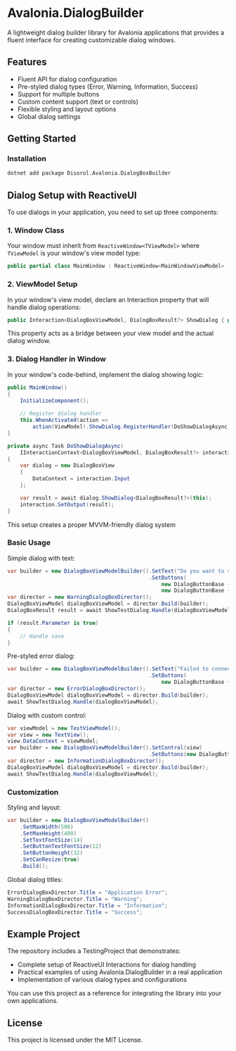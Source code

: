 # Avalonia.DialogBuilder

A lightweight dialog builder library for Avalonia applications that provides a fluent interface for creating customizable dialog windows.

## Features
- Fluent API for dialog configuration
- Pre-styled dialog types (Error, Warning, Information, Success)
- Support for multiple buttons
- Custom content support (text or controls)
- Flexible styling and layout options
- Global dialog settings

## Getting Started

### Installation
```bash
dotnet add package Disorol.Avalonia.DialogBoxBuilder
```

## Dialog Setup with ReactiveUI

To use dialogs in your application, you need to set up three components:

### 1. Window Class
Your window must inherit from `ReactiveWindow<TViewModel>` where `TViewModel` is your window's view model type:
```csharp
public partial class MainWindow : ReactiveWindow<MainWindowViewModel>
```

### 2. ViewModel Setup
In your window's view model, declare an Interaction property that will handle dialog operations:

```csharp
public Interaction<DialogBoxViewModel, DialogBoxResult?> ShowDialog { get; } = new();
```

This property acts as a bridge between your view model and the actual dialog window.

### 3. Dialog Handler in Window
In your window's code-behind, implement the dialog showing logic:

```csharp
public MainWindow()
{
    InitializeComponent();
    
    // Register dialog handler
    this.WhenActivated(action => 
        action(ViewModel!.ShowDialog.RegisterHandler(DoShowDialogAsync)));
}

private async Task DoShowDialogAsync(
    IInteractionContext<DialogBoxViewModel, DialogBoxResult?> interaction)
{
    var dialog = new DialogBoxView
    {
        DataContext = interaction.Input
    };

    var result = await dialog.ShowDialog<DialogBoxResult?>(this);
    interaction.SetOutput(result);
}
```

This setup creates a proper MVVM-friendly dialog system

### Basic Usage

Simple dialog with text:
```csharp
var builder = new DialogBoxViewModelBuilder().SetText("Do you want to save changes?")
                                             .SetButtons(
                                                 new DialogButtonBase { Text = "Save", CommandParameter = true },
                                                 new DialogButtonBase { Text = "Cancel", CommandParameter = false });
var director = new WarningDialogBoxDirector();
DialogBoxViewModel dialogBoxViewModel = director.Build(builder);
DialogBoxResult result = await ShowTestDialog.Handle(dialogBoxViewModel);

if (result.Parameter is true)
{
    // Handle save
}
```

Pre-styled error dialog:
```csharp
var builder = new DialogBoxViewModelBuilder().SetText("Failed to connect to the server.")
                                             .SetButtons(
                                                 new DialogButtonBase { Text = "OK" });
var director = new ErrorDialogBoxDirector();
DialogBoxViewModel dialogBoxViewModel = director.Build(builder);
await ShowTestDialog.Handle(dialogBoxViewModel);
```

Dialog with custom control:
```csharp
var viewModel = new TestViewModel();
var view = new TextView();
view.DataContext = viewModel;
var builder = new DialogBoxViewModelBuilder().SetControl(view)
                                             .SetButtons(new DialogButtonBase { Text = "Close" });
var director = new InformationDialogBoxDirector();
DialogBoxViewModel dialogBoxViewModel = director.Build(builder);
await ShowTestDialog.Handle(dialogBoxViewModel);
```

### Customization

Styling and layout:
```csharp
var builder = new DialogBoxViewModelBuilder()
    .SetMaxWidth(500)
    .SetMaxHeight(400)
    .SetTextFontSize(14)
    .SetButtonTextFontSize(12)
    .SetButtonHeight(32)
    .SetCanResize(true)
    .Build();
```

Global dialog titles:
```csharp
ErrorDialogBoxDirector.Title = "Application Error";
WarningDialogBoxDirector.Title = "Warning";
InformationDialogBoxDirector.Title = "Information";
SuccessDialogBoxDirector.Title = "Success";
```

## Example Project

The repository includes a TestingProject that demonstrates:
- Complete setup of ReactiveUI Interactions for dialog handling
- Practical examples of using Avalonia.DialogBuilder in a real application
- Implementation of various dialog types and configurations

You can use this project as a reference for integrating the library into your own applications.

## License
This project is licensed under the MIT License.
